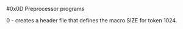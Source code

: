 #0x0D Preprocessor programs

0 - creates a header file that defines the macro SIZE for token 1024.

